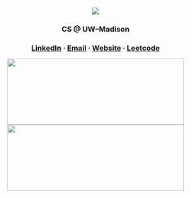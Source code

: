 <h1 align="center"><img src="https://readme-typing-svg.demolab.com?font=Secular+One&weight=600&size=45&duration=3000&color=7286D3&center=true&vCenter=true&width=435&lines=Hi%2C+I'm+Nico+%F0%9F%91%8B"/></a></h1>

<!-- TODO: ADD ... ![](https://visitor-badge.laobi.icu/badge?page_id=nico-himself.nico-himself) -->

<h3 align="center"> CS @ UW–Madison</h3>

<h3 align="center" style="margin-bottom: 12px;">
  <a href="https://www.linkedin.com/in/nicosalm/">LinkedIn</a> · <a href="mailto:contact@nicosalm.dev">Email</a> · <a href="https://nicosalm.dev">Website</a> · <a href="https://leetcode.com/nico-himself">Leetcode</a>
</h3>

<p align="center">
  <img height="150" width="400" src="https://github-readme-stats-nico-himself.vercel.app/api?username=nico-himself&show_icons=true&count_private=true&include_all_commits=true&theme=tokyonight&hide=stars,issues" />
  <img height="150" width ="400" src="https://github-readme-stats.vercel.app/api/wakatime?username=Varrix&theme=tokyonight&langs_count=3" />
</p>
